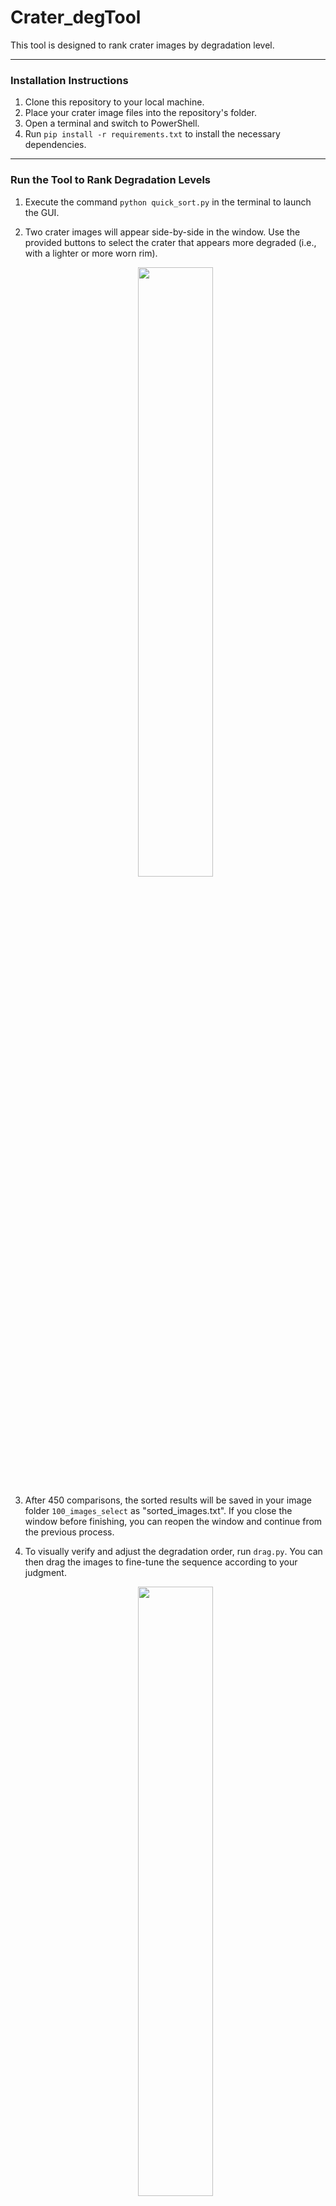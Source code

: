 # Crater_degTool
This tool is designed to rank crater images by degradation level.

---

### Installation Instructions
1. Clone this repository to your local machine.
2. Place your crater image files into the repository's folder.
3. Open a terminal and switch to PowerShell.
4. Run `pip install -r requirements.txt` to install the necessary dependencies.

---

### Run the Tool to Rank Degradation Levels
1. Execute the command `python quick_sort.py` in the terminal to launch the GUI.
2. Two crater images will appear side-by-side in the window. Use the provided buttons to select the crater that appears more degraded (i.e., with a lighter or more worn rim).

   <p align="center">
       <img src="https://github.com/user-attachments/assets/f3b3584a-153c-47da-8a4b-53ece2b3c037" width="50%">
   </p>

3. After 450 comparisons, the sorted results will be saved in your image folder `100_images_select` as "sorted_images.txt". If you close the window before finishing, you can reopen the window and continue from the previous process. 
4. To visually verify and adjust the degradation order, run `drag.py`. You can then drag the images to fine-tune the sequence according to your judgment.

   <p align="center">
       <img src="https://github.com/user-attachments/assets/27d09b18-aef8-4d8c-a047-8a6495c9f090" width="50%">
   </p>

5. To define two craters that is the same in its degradation level, run `same_detection.py`, there will be a tick box under each crater images, tick the craters that you think are visually the same in degradation level. 
You can view your updated sorting order in the "new_sorted_images_with_level.txt" file under the image folder.
Please send me your sorted_images file to my email address: jz1121@ic.ac.uk. 

---
